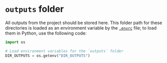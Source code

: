 # `outputs` folder

All outputs from the project should be stored here. This folder path for these directories is loaded as an environment
variable by the [`.envrc`][docs-envrc] file; to load them in Python, use the following code:

```python
import os

# Load environment variables for the `outputs` folder
DIR_OUTPUTS = os.getenv("DIR_OUTPUTS")
```

[docs-envrc]: ../docs/structure/README.md#envrc

